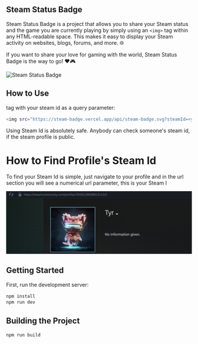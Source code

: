 ## Steam Status Badge
Steam Status Badge is a project that allows you to share your Steam status and the game you are currently playing by simply using an `<img>` tag within any HTML-readable space.
This makes it easy to display your Steam activity on websites, blogs, forums, and more. 🌐

If you want to share your love for gaming with the world, Steam Status Badge is the way to go! ❤️🎮

<img src="https://steam-badge.vercel.app/api/steam-badge.svg?steamId=76561199388121132" alt="Steam Status Badge" />

## How to Use

tag with your steam id as a query parameter:

```bash
<img src="https://steam-badge.vercel.app/api/steam-badge.svg?steamId=<your_steam_id>" alt="Steam Status Badge" width="540" height="52" />
```
Using Steam Id is absolutely safe. Anybody can check someone's steam id, if the steam profile is public. 

# How to Find Profile's Steam Id

To find your Steam Id is simple, just navigate to your profile and in the url section you will see a numerical url parameter, this is your Steam I
 
![alt text](image.png)

## Getting Started

First, run the development server:

```bash
npm install
npm run dev
```

## Building the Project

```bash
npm run build
```